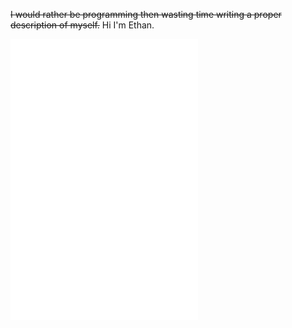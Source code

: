 ~~I would rather be programming then wasting time writing a proper description of myself.~~
Hi I'm Ethan.

![lab 2](lab2.md)
![lab 4](lab4.md)
![lab 6](lab-report-3-week-6.md)